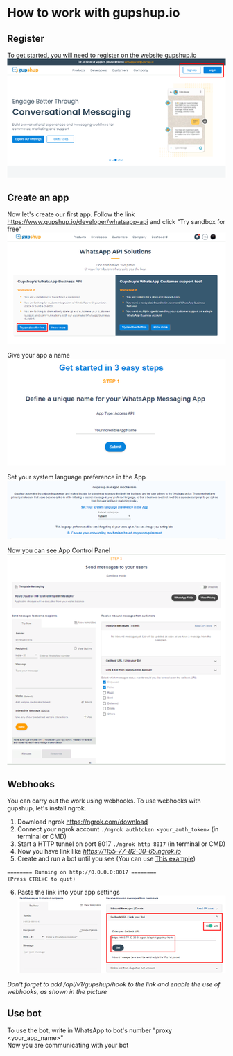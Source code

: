 # How to work with gupshup.io

## Register

To get started, you will need to register on the website gupshup.io<br>
![](https://raw.githubusercontent.com/dotX12/waio/master/docs/assets/images/gupshup_register.png "Register")

## Create an app
Now let's create our first app. Follow the link https://www.gupshup.io/developer/whatsapp-api and click "Try sandbox for free"<br>
![](https://raw.githubusercontent.com/dotX12/waio/master/docs/assets/images/gupshup_trysandbox.png "Try sandbox")

Give your app a name<br>
![](https://raw.githubusercontent.com/dotX12/waio/master/docs/assets/images/gupshup_appname.png "Give an app name")

Set your system language preference in the App<br>
![](https://raw.githubusercontent.com/dotX12/waio/master/docs/assets/images/gupshup_language.png "Language")

Now you can see App Control Panel<br>
![](https://raw.githubusercontent.com/dotX12/waio/master/docs/assets/images/gupshup_panel.png "Control panel")

## Webhooks
You can carry out the work using webhooks. To use webhooks with gupshup, let's install ngrok. <br>
1. Download ngrok https://ngrok.com/download <br>
2. Connect your ngrok account `./ngrok authtoken <your_auth_token>` (in terminal or CMD) <br>
3. Start a HTTP tunnel on port 8017 `./ngrok http 8017` (in terminal or CMD) <br>
4. Now you have link like _https://1155-77-82-30-65.ngrok.io_ <br>
5. Create and run a bot until you see (You can use <a href="https://github.com/dotX12/waio/tree/master/examples/first_bot">This example</a>) <br>
```
======== Running on http://0.0.0.0:8017 ========
(Press CTRL+C to quit)
```
6. Paste the link into your app settings<br>
![](https://raw.githubusercontent.com/dotX12/waio/master/docs/assets/images/gupshup_webhook.png "Set webhook")

_Don't forget to add /api/v1/gupshup/hook to the link and enable the use of webhooks, as shown in the picture_

## Use bot
To use the bot, write in WhatsApp to bot's number "proxy <your_app_name>" <br>
Now you are communicating with your bot


